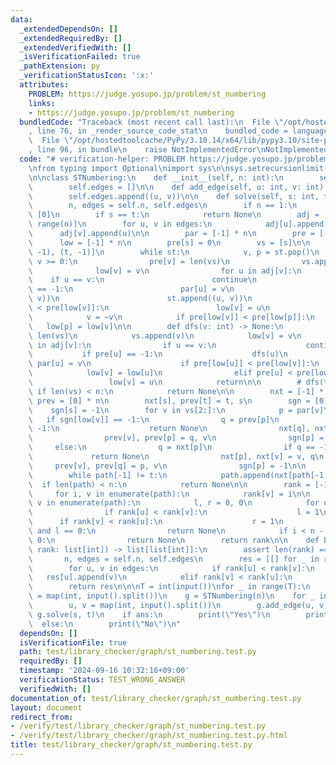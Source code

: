 ```yaml
---
data:
  _extendedDependsOn: []
  _extendedRequiredBy: []
  _extendedVerifiedWith: []
  _isVerificationFailed: true
  _pathExtension: py
  _verificationStatusIcon: ':x:'
  attributes:
    PROBLEM: https://judge.yosupo.jp/problem/st_numbering
    links:
    - https://judge.yosupo.jp/problem/st_numbering
  bundledCode: "Traceback (most recent call last):\n  File \"/opt/hostedtoolcache/PyPy/3.10.14/x64/lib/pypy3.10/site-packages/onlinejudge_verify/documentation/build.py\"\
    , line 76, in _render_source_code_stat\n    bundled_code = language.bundle(\n\
    \  File \"/opt/hostedtoolcache/PyPy/3.10.14/x64/lib/pypy3.10/site-packages/onlinejudge_verify/languages/python.py\"\
    , line 96, in bundle\n    raise NotImplementedError\nNotImplementedError\n"
  code: "# verification-helper: PROBLEM https://judge.yosupo.jp/problem/st_numbering\n\
    \nfrom typing import Optional\nimport sys\n\nsys.setrecursionlimit(1_000_000)\n\
    \n\nclass STNumbering:\n    def __init__(self, n: int):\n        self.n = n\n\
    \        self.edges = []\n\n    def add_edge(self, u: int, v: int) -> None:\n\
    \        self.edges.append((u, v))\n\n    def solve(self, s: int, t: int) -> Optional[list[int]]:\n\
    \        n, edges = self.n, self.edges\n        if n == 1:\n            return\
    \ [0]\n        if s == t:\n            return None\n        adj = [[] for _ in\
    \ range(n)]\n        for u, v in edges:\n            adj[u].append(v)\n      \
    \      adj[v].append(u)\n\n        par = [-1] * n\n        pre = [-1] * n\n  \
    \      low = [-1] * n\n        pre[s] = 0\n        vs = [s]\n\n        st = [(~t,\
    \ -1), (t, -1)]\n        while st:\n            v, p = st.pop()\n            if\
    \ v >= 0:\n                pre[v] = len(vs)\n                vs.append(v)\n  \
    \              low[v] = v\n                for u in adj[v]:\n                \
    \    if u == v:\n                        continue\n                    if pre[u]\
    \ == -1:\n                        par[u] = v\n                        st.append((~u,\
    \ v))\n                        st.append((u, v))\n                    elif pre[u]\
    \ < pre[low[v]]:\n                        low[v] = u\n                continue\n\
    \            v = ~v\n            if pre[low[v]] < pre[low[p]]:\n             \
    \   low[p] = low[v]\n\n        def dfs(v: int) -> None:\n            pre[v] =\
    \ len(vs)\n            vs.append(v)\n            low[v] = v\n            for u\
    \ in adj[v]:\n                if u == v:\n                    continue\n     \
    \           if pre[u] == -1:\n                    dfs(u)\n                   \
    \ par[u] = v\n                    if pre[low[u]] < pre[low[v]]:\n            \
    \            low[v] = low[u]\n                elif pre[u] < pre[low[v]]:\n   \
    \                 low[v] = u\n            return\n\n        # dfs(t)\n       \
    \ if len(vs) < n:\n            return None\n\n        nxt = [-1] * n\n       \
    \ prev = [0] * n\n        nxt[s], prev[t] = t, s\n        sgn = [0] * n\n    \
    \    sgn[s] = -1\n        for v in vs[2:]:\n            p = par[v]\n         \
    \   if sgn[low[v]] == -1:\n                q = prev[p]\n                if q ==\
    \ -1:\n                    return None\n                nxt[q], nxt[v] = v, p\n\
    \                prev[v], prev[p] = q, v\n                sgn[p] = 1\n       \
    \     else:\n                q = nxt[p]\n                if q == -1:\n       \
    \             return None\n                nxt[p], nxt[v] = v, q\n           \
    \     prev[v], prev[q] = p, v\n                sgn[p] = -1\n\n        path = [s]\n\
    \        while path[-1] != t:\n            path.append(nxt[path[-1]])\n      \
    \  if len(path) < n:\n            return None\n\n        rank = [-1] * n\n   \
    \     for i, v in enumerate(path):\n            rank[v] = i\n\n        for i,\
    \ v in enumerate(path):\n            l, r = 0, 0\n            for u in adj[v]:\n\
    \                if rank[u] < rank[v]:\n                    l = 1\n          \
    \      if rank[v] < rank[u]:\n                    r = 1\n            if i > 0\
    \ and l == 0:\n                return None\n            if i < n - 1 and r ==\
    \ 0:\n                return None\n        return rank\n\n    def build(self,\
    \ rank: list[int]) -> list[list[int]]:\n        assert len(rank) == self.n\n \
    \       n, edges = self.n, self.edges\n        res = [[] for _ in range(n)]\n\
    \        for u, v in edges:\n            if rank[u] < rank[v]:\n             \
    \   res[u].append(v)\n            elif rank[v] < rank[u]:\n                res[v].append(u)\n\
    \        return res\n\n\nT = int(input())\nfor _ in range(T):\n    n, m, s, t\
    \ = map(int, input().split())\n    g = STNumbering(n)\n    for _ in range(m):\n\
    \        u, v = map(int, input().split())\n        g.add_edge(u, v)\n    ans =\
    \ g.solve(s, t)\n    if ans:\n        print(\"Yes\")\n        print(*ans)\n  \
    \  else:\n        print(\"No\")\n"
  dependsOn: []
  isVerificationFile: true
  path: test/library_checker/graph/st_numbering.test.py
  requiredBy: []
  timestamp: '2024-09-16 10:32:16+09:00'
  verificationStatus: TEST_WRONG_ANSWER
  verifiedWith: []
documentation_of: test/library_checker/graph/st_numbering.test.py
layout: document
redirect_from:
- /verify/test/library_checker/graph/st_numbering.test.py
- /verify/test/library_checker/graph/st_numbering.test.py.html
title: test/library_checker/graph/st_numbering.test.py
---
```

